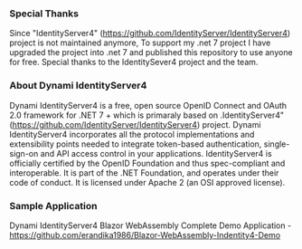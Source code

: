 ### Special Thanks

Since "IdentityServer4" (https://github.com/IdentityServer/IdentityServer4) project is not maintained anymore, To support my .net 7 project I have upgraded the project into .net 7 and published this repository to use anyone for free. Special thanks to the IdentitySever4 project and the team.

### About Dynami IdentityServer4

Dynami IdentityServer4 is a free, open source OpenID Connect and OAuth 2.0 framework for .NET 7 + which is primaraly based on .IdentityServer4" (https://github.com/IdentityServer/IdentityServer4) project. Dynami IdentityServer4 incorporates all the protocol implementations and extensibility points needed to integrate token-based authentication, single-sign-on and API access control in your applications. IdentityServer4 is officially certified by the OpenID Foundation and thus spec-compliant and interoperable. It is part of the .NET Foundation, and operates under their code of conduct. It is licensed under Apache 2 (an OSI approved license).

### Sample Application

Dynami IdentityServer4 Blazor WebAssembly  Complete Demo Application  - https://github.com/erandika1986/Blazor-WebAssembly-Indentity4-Demo

